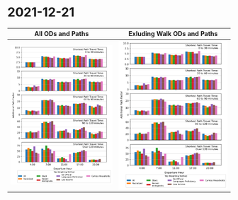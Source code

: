 # 2021-12-21


|All ODs and Paths|Exluding Walk ODs and Paths|
|------|------|
|![](factor_binned.png)|![](factor_binned-no_walk.png)|

